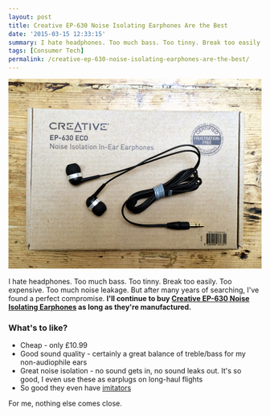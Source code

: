 ```yaml
---
layout: post
title: Creative EP-630 Noise Isolating Earphones Are the Best
date: '2015-03-15 12:33:15'
summary: I hate headphones. Too much bass. Too tinny. Break too easily. Too expensive. Too much noise leakage. But after many years of searching, I’ve found a perfect compromise ...
tags: [Consumer Tech]
permalink: /creative-ep-630-noise-isolating-earphones-are-the-best/
---
```

![](/img/posts/ep630.jpg)

I hate headphones. Too much bass. Too tinny. Break too easily. Too expensive. Too much noise leakage. But after many years of searching, I've found a perfect compromise. **I'll continue to buy <a href="http://www.amazon.co.uk/Creative-EP-630-Noise-Isolating-Earphones-black/dp/B009WQV15G" target="_blank">Creative EP-630 Noise Isolating Earphones</a> as long as they're manufactured.**

### What's to like?
* Cheap - only £10.99
* Good sound quality - certainly a great balance of treble/bass for my non-audiophile ears
* Great noise isolation - no sound gets in, no sound leaks out. It's so good, I even use these as earplugs on long-haul flights
* So good they even have <a href="http://www.amazon.co.uk/Isolating-Dynamic-Earphones-improved-players-Black/dp/B008CNLCOA/ref=pd_sim_ce_8?ie=UTF8&refRID=01X3F6G8AM633AEQXK9A" target="_blank">imitators</a>

For me, nothing else comes close.